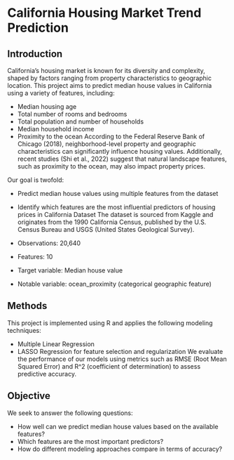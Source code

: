 # California Housing Market Trend Prediction

## Introduction
California’s housing market is known for its diversity and complexity, shaped by factors ranging from property characteristics to geographic location. This project aims to predict median house values in California using a variety of features, including:

- Median housing age
- Total number of rooms and bedrooms
- Total population and number of households
- Median household income
- Proximity to the ocean
According to the Federal Reserve Bank of Chicago (2018), neighborhood-level property and geographic characteristics can significantly influence housing values. Additionally, recent studies (Shi et al., 2022) suggest that natural landscape features, such as proximity to the ocean, may also impact property prices.

Our goal is twofold:

- Predict median house values using multiple features from the dataset 
- Identify which features are the most influential predictors of housing prices in California
Dataset
The dataset is sourced from Kaggle and originates from the 1990 California Census, published by the U.S. Census Bureau and USGS (United States Geological Survey).

- Observations: 20,640
- Features: 10
- Target variable: Median house value
- Notable variable: ocean_proximity (categorical geographic feature)

## Methods
This project is implemented using R and applies the following modeling techniques:

- Multiple Linear Regression
- LASSO Regression for feature selection and regularization
We evaluate the performance of our models using metrics such as RMSE (Root Mean Squared Error) and R^2 (coefficient of determination) to assess predictive accuracy.

## Objective
We seek to answer the following questions:

- How well can we predict median house values based on the available features?
- Which features are the most important predictors?
- How do different modeling approaches compare in terms of accuracy?
